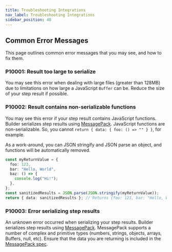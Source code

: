 ```yaml
---
title: Troubleshooting Integrations
nav_label: Troubleshooting Integrations
sidebar_position: 40
---
```


## Common Error Messages

This page outlines common error messages that you may see, and how to fix them.

### P10001: Result too large to serialize

You may see this error when dealing with large files (greater than 128MB) due to limitations on how large a JavaScript `Buffer` can be.
Reduce the size of your step result if possible.

### P10002: Result contains non-serializable functions

You may see this error if your step result contains JavaScript functions.
Builder serializes step results using [MessagePack](https://msgpack.org/index.html).
JavaScript functions are non-serializable.
So, you cannot `return { data: { foo: () => "" } }`, for example.

As a work-around, you can JSON stringify and JSON parse an object, and functions will be automatically removed.

```typescript
const myReturnValue = {
  foo: 123,
  bar: "Hello, World",
  baz: () => {
    console.log("Hi!");
  },
};
const sanitizedResults = JSON.parse(JSON.stringify(myReturnValue));
return { data: sanitizedResults }; // Returns {foo: 123, bar: "Hello, World"}
```

### P10003: Error serializing step results

An unknown error occurred when serializing your step results.
Builder serializes step results using [MessagePack](https://msgpack.org/index.html).
MessagePack supports a number of complex and primitive types (numbers, strings, objects, arrays, Buffers, null, etc).
Ensure that the data you are returning is included in the [MessagePack spec](https://github.com/msgpack/msgpack/blob/master/spec.md).
